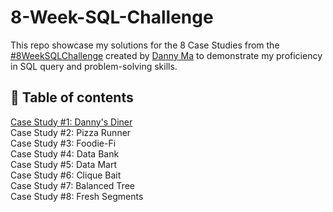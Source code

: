 # 8-Week-SQL-Challenge
This repo showcase my solutions for the 8 Case Studies from the [#8WeekSQLChallenge](https://8weeksqlchallenge.com/) created by [Danny Ma](https://www.linkedin.com/in/datawithdanny/) to demonstrate my proficiency in SQL query and problem-solving skills.
## 📑 Table of contents
[Case Study #1: Danny's Diner](https://github.com/miahanhnguyen/8-Week-SQL-Challenge/blob/main/Case%20Study%20%231%20-%20Danny's%20Dinner.md)  
Case Study #2: Pizza Runner  
Case Study #3: Foodie-Fi  
Case Study #4: Data Bank  
Case Study #5: Data Mart  
Case Study #6: Clique Bait  
Case Study #7: Balanced Tree  
Case Study #8: Fresh Segments  
